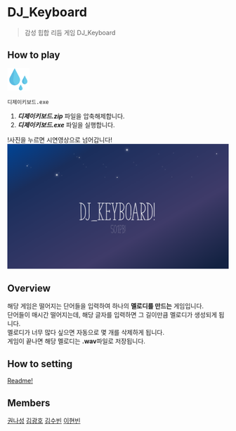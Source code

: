 # DJ_Keyboard
> 감성 힙합 리듬 게임 DJ_Keyboard

## How to play
<img src="./image/drop.png" width="10%" height="auto"> 

`디제이키보드.exe`

1. ***디제이키보드.zip*** 파일을 압축해제합니다.
2. ***디제이키보드.exe*** 파일을 실행합니다.  

!사진을 누르면 시연영상으로 넘어갑니다!
[![Video Label](./image/d.png)](https://youtu.be/od6DsQfD9qM)

## Overview
해당 게임은 떨어지는 단어들을 입력하여 하나의 **멜로디를 만드는** 게임입니다.  
단어들이 매시간 떨어지는데, 해당 글자를 입력하면 그 길이만큼 멜로디가 생성되게 됩니다.  
멜로디가 너무 많다 싶으면 자동으로 몇 개를 삭제하게 됩니다.  
게임이 끝나면 해당 멜로디는 **.wav**파일로 저장됩니다.

## How to setting
[Readme!](./how_to_setting/Readme.md)

## Members
[권나성](https://github.com/kwonnaseong)
[김광호](https://github.com/FKgk)
[김수빈](https://github.com/kimziou77)
[이현빈](https://github.com/Phaskal)
